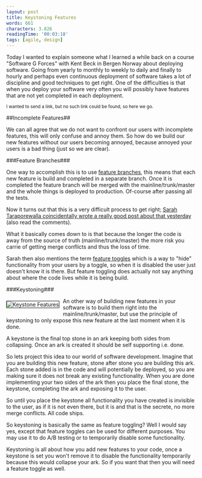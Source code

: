 ```yaml
---
layout: post
title: Keystoning Features
words: 661
characters: 3.826
readingTime: '00:03:18'
tags: [agile, design]
---
```

Today I wanted to explain someone what I learned a while back on a course "Software G Forces" with Kent Beck in Bergen Norway about deploying software. Going from yearly to monthly to weekly to daily and finally to hourly and perhaps even continuous deployment of software takes a lot of discipline and good techniques to get right. One of the difficulties is that when you deploy your software very often you will possibly have features that are not yet completed in each deployment. 

<sup>I wanted to send a link, but no such link could be found, so here we go.</sup>

##Incomplete Features##

We can all agree that we do not want to confront our users with incomplete features, this will only confuse and annoy them. So how do we build our new features without our users becoming annoyed, because annoyed your users is a bad thing (just so we are clear).

###Feature Branches###

One way to accomplish this is to use [feature branches](http://martinfowler.com/bliki/FeatureBranch.html), this means that each new feature is build and completed in a separate branch. Once it is completed the feature branch will be merged with the mainline/trunk/master and the whole things is deployed to production. Of-course after passing all the tests. 

Now it turns out that this is a very difficult process to get right; [Sarah Taraporewalla coincidentally wrote a really good post about that yesterday](http://sarahtaraporewalla.com/design/experience-report-branch-by-feature/) (also read the comments). 

What it basically comes down to is that because the longer the code is away from the source of truth (mainline/trunk/master) the more risk you carrie of getting merge conflicts and thus the loss of time. 

Sarah then also mentions the term [feature toggles](http://martinfowler.com/bliki/FeatureToggle.html) which is a way to "hide" functionality from your users by a toggle, so when it is disabled the user just doesn't know it is there. But feature toggling does actually not say anything about where the code lives while it is being build.

###Keystoning###

<img src="http://cre8ivethought.com/images/general/keystone.jpeg" alt="Keystone Features" style="border: 1px solid black; margin: 8px 10px 10px 0px; float: left;" />
An other way of building new features in your software is to build them right into the mainline/trunk/master, but use the principle of keystoning to only expose this new feature at the last moment when it is done. 

A keystone is the final top stone in an ark keeping both sides from collapsing. Once an ark is created it should be self supporting i.e. done.

So lets project this idea to our world of software development. Imagine that you are building this new feature, stone after stone you are building this ark. Each stone added is in the code and will potentially be deployed, so you are making sure it does not break any existing functionality. When you are done implementing your two sides of the ark then you place the final stone, the keystone, completing the ark and exposing it to the user.

So until you place the keystone all functionality you have created is invisible to the user, as if it is not even there, but it is and that is the secrete, no more merge conflicts. All code ships.

So keystoning is basically the same as feature toggling? Well I would say yes, except that feature toggles can be used for different purposes. You may use it to do A/B testing or to temporarily disable some functionality. 

Keystoning is all about how you add new features to your code, once a keystone is set you won't remove it to disable the functionality temporarily because this would collapse your ark. So if you want that then you will need a feature toggle as well. 





